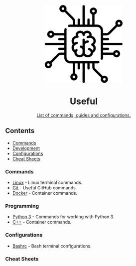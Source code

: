 <div align="center">
<img width="250" height="250" src="images/chip.svg" alt="Awesome">
	<h1>Useful</h1>
	<p>
		<a href="https://www.patreon.com/sindresorhus">List of commands, guides and configurations.</a>
	</p>
</div>

## Contents

-   [Commands](#commands)
-   [Development](#development)
-   [Configurations](#configurations)
-   [Cheat Sheets](#computer-science)

### Commands

-   [Linux](https://github.com/heofs/Useful/tree/master/Commands/Linux.md#readme) - Linux terminal commands.
-   [Git](https://github.com/heofs/Useful/tree/master/Commands/Git.md#readme) - Useful GitHub commands.
-   [Docker](https://github.com/heofs/Useful/tree/master/Commands/Docker.md#readme) - Container commands.

### Programming

-   [Python 3](https://github.com/heofs/Useful/tree/master/Programming/Python3.md#readme) - Commands for working with Python 3.
-   [C++](https://github.com/heofs/Useful/tree/master/Programming/C++.md#readme) - Container commands.

### Configurations

-   [Bashrc](https://github.com/heofs/Useful/tree/master/Configurations/Bashrc-config.md#readme) - Bash terminal configurations.

### Cheat Sheets
